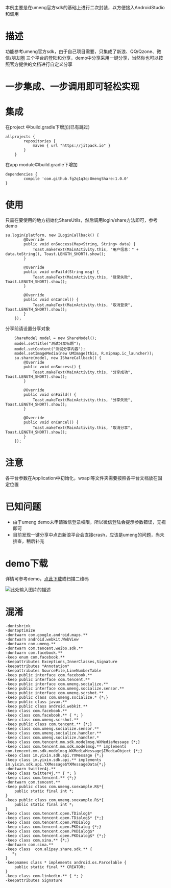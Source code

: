 
本例主要是在umeng官方sdk的基础上进行二次封装，以方便接入AndroidStudio和调用
#  描述
功能参考umeng官方sdk，由于自己项目需要，只集成了新浪、QQ/Qzone、微信/朋友圈 三个平台的登陆和分享，demo中分享采用一键分享，当然你也可以按照官方提供的文档进行自定义分享

# 一步集成、一步调用即可轻松实现
# 集成
在project 中build.gradle下增加(已有跳过)

    allprojects {
            repositories {
                maven { url "https://jitpack.io" }
            }
        }

在app module中build.gradle下增加

    dependencies {
            compile 'com.github.fg2q1q3q:UmengShare:1.0.0'
    }

# 使用
只需在要使用的地方初始化ShareUtils，然后调用login/share方法即可，参考demo

    su.login(platform, new ILoginCallback() {
            @Override
            public void onSuccess(Map<String, String> data) {
                Toast.makeText(MainActivity.this, "用户信息：" + data.toString(), Toast.LENGTH_SHORT).show();
            }

            @Override
            public void onFaild(String msg) {
                Toast.makeText(MainActivity.this, "登录失败", Toast.LENGTH_SHORT).show();
            }

            @Override
            public void onCancel() {
                Toast.makeText(MainActivity.this, "取消登录", Toast.LENGTH_SHORT).show();
            }
        });
分享前请设置分享对象

        ShareModel model = new ShareModel();
        model.setTitle("测试分享标题");
        model.setContent("测试分享内容");
        model.setImageMedia(new UMImage(this, R.mipmap.ic_launcher));
        su.share(model, new IShareCallback() {
            @Override
            public void onSuccess() {
                Toast.makeText(MainActivity.this, "分享成功", Toast.LENGTH_SHORT).show();
            }

            @Override
            public void onFaild() {
                Toast.makeText(MainActivity.this, "分享失败", Toast.LENGTH_SHORT).show();
            }

            @Override
            public void onCancel() {
                Toast.makeText(MainActivity.this, "取消分享", Toast.LENGTH_SHORT).show();
            }
        });

# 注意
各平台参数在Application中初始化，wxapi等文件夹需要按照各平台文档放在固定位置
# 已知问题
 * 由于umeng demo未申请微信登录权限，所以微信登陆会提示参数错误，无视即可
 * 目前发现一键分享中点击新浪平台会直接crash，应该是umeng的问题，尚未排查，稍后补充
# demo下载
详情可参考demo，[点此下载][1]或扫描二维码

![此处输入图片的描述][2]



  [1]: https://www.pgyer.com/fXOm
  [2]: https://o1wjx1evz.qnssl.com/app/qrcode/fXOm

# 混淆
    -dontshrink
    -dontoptimize
    -dontwarn com.google.android.maps.**
    -dontwarn android.webkit.WebView
    -dontwarn com.umeng.**
    -dontwarn com.tencent.weibo.sdk.**
    -dontwarn com.facebook.**
    -keep enum com.facebook.**
    -keepattributes Exceptions,InnerClasses,Signature
    -keepattributes *Annotation*
    -keepattributes SourceFile,LineNumberTable
    -keep public interface com.facebook.**
    -keep public interface com.tencent.**
    -keep public interface com.umeng.socialize.**
    -keep public interface com.umeng.socialize.sensor.**
    -keep public interface com.umeng.scrshot.**
    -keep public class com.umeng.socialize.* {*;}
    -keep public class javax.**
    -keep public class android.webkit.**
    -keep class com.facebook.**
    -keep class com.facebook.** { *; }
    -keep class com.umeng.scrshot.**
    -keep public class com.tencent.** {*;}
    -keep class com.umeng.socialize.sensor.**
    -keep class com.umeng.socialize.handler.**
    -keep class com.umeng.socialize.handler.*
    -keep class com.tencent.mm.sdk.modelmsg.WXMediaMessage {*;}
    -keep class com.tencent.mm.sdk.modelmsg.** implements com.tencent.mm.sdk.modelmsg.WXMediaMessage$IMediaObject {*;}
    -keep class im.yixin.sdk.api.YXMessage {*;}
    -keep class im.yixin.sdk.api.** implements im.yixin.sdk.api.YXMessage$YXMessageData{*;}
    -dontwarn twitter4j.**
    -keep class twitter4j.** { *; }
    -keep class com.tencent.** {*;}
    -dontwarn com.tencent.**
    -keep public class com.umeng.soexample.R$*{
        public static final int *;
    }
    -keep public class com.umeng.soexample.R$*{
        public static final int *;
    }
    -keep class com.tencent.open.TDialog$*
    -keep class com.tencent.open.TDialog$* {*;}
    -keep class com.tencent.open.PKDialog
    -keep class com.tencent.open.PKDialog {*;}
    -keep class com.tencent.open.PKDialog$*
    -keep class com.tencent.open.PKDialog$* {*;}
    -keep class com.sina.** {*;}
    -dontwarn com.sina.**
    -keep class  com.alipay.share.sdk.** {
       *;
    }
    -keepnames class * implements android.os.Parcelable {
        public static final ** CREATOR;
    }
    -keep class com.linkedin.** { *; }
    -keepattributes Signature
